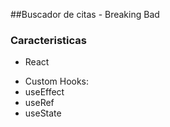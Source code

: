 ##Buscador de citas - Breaking Bad

### Caracteristicas
- React
+ Custom Hooks:
 + useEffect
 + useRef
 + useState
